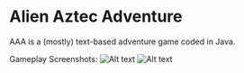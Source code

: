 # Alien Aztec Adventure

AAA is a (mostly) text-based adventure game coded in Java.

Gameplay Screenshots:
![Alt text](https://github.com/DavoDC/SlickGame/blob/master/Executable/Screenshot1.png?raw=true "Gameplay Screenshot")
![Alt text](https://github.com/DavoDC/SlickGame/blob/master/Executable/Screenshot2.png?raw=true "Gameplay Screenshot")

